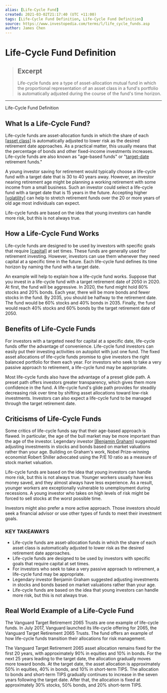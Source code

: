 ```yaml
---
alias: [Life-Cycle Fund]
created: 2021-03-02T21:17:40 (UTC +11:00)
tags: [Life-Cycle Fund Definition, Life-Cycle Fund Definition]
source: https://www.investopedia.com/terms/l/life_cycle_funds.asp
author: James Chen
---
```


# Life-Cycle Fund Definition

> ## Excerpt
> Life-cycle funds are a type of asset-allocation mutual fund in which the proportional representation of an asset class in a fund's portfolio is automatically adjusted during the course of the fund's time horizon.

---

Life-Cycle Fund Definition
## What Is a Life-Cycle Fund?

Life-cycle funds are asset-allocation funds in which the share of each [[asset class]](https://www.investopedia.com/terms/a/assetclasses.asp) is automatically adjusted to lower risk as the desired retirement date approaches. As a practical matter, this usually means that the percentage of bonds and other fixed-income investments increases. Life-cycle funds are also known as "age-based funds" or "[target-date](https://www.investopedia.com/terms/t/target-date_fund.asp) retirement funds."

A young investor saving for retirement would typically choose a life-cycle fund with a target date that is 30 to 40 years away. However, an investor nearing retirement age might be planning a working retirement with some income from a small business. Such an investor could select a life-cycle fund with a target date that is 15 years in the future. Accepting higher [[volatility]](https://www.investopedia.com/terms/v/volatility.asp) can help to stretch retirement funds over the 20 or more years of old age most individuals can expect.

Life-cycle funds are based on the idea that young investors can handle more risk, but this is not always true.

## How a Life-Cycle Fund Works

Life-cycle funds are designed to be used by investors with specific goals that require [[capital]](https://www.investopedia.com/terms/c/capital.asp) at set times. These funds are generally used for retirement investing. However, investors can use them whenever they need capital at a specific time in the future. Each life-cycle fund defines its time horizon by naming the fund with a target date.

An example will help to explain how a life-cycle fund works. Suppose that you invest in a life-cycle fund with a target retirement date of 2050 in 2020. At first, the fund will be aggressive. In 2020, the fund might hold 80% stocks and 20% bonds. Each year, there will be more bonds and fewer stocks in the fund. By 2035, you should be halfway to the retirement date. The fund would be 60% stocks and 40% bonds in 2035. Finally, the fund would reach 40% stocks and 60% bonds by the target retirement date of 2050.

## Benefits of Life-Cycle Funds

For investors with a targeted need for capital at a specific date, life-cycle funds offer the advantage of convenience. Life-cycle fund investors can easily put their investing activities on autopilot with just one fund. The fixed asset allocations of life-cycle funds promise to give investors the right balanced portfolio for them each year. For investors who seek to take a very passive approach to retirement, a life-cycle fund may be appropriate.

Most life-cycle funds also have the advantage of a preset glide path. A preset path offers investors greater transparency, which gives them more confidence in the fund. A life-cycle fund's glide path provides for steadily decreasing risk over time by shifting asset allocations toward low-risk investments. Investors can also expect a life-cycle fund to be managed through the target retirement date.

## Criticisms of Life-Cycle Funds

Some critics of life-cycle funds say that their age-based approach is flawed. In particular, the age of the bull market may be more important than the age of the investor. Legendary investor [[Benjamin Graham]](https://www.investopedia.com/terms/b/bengraham.asp) suggested adjusting investments in stocks and bonds based on market valuations rather than your age. Building on Graham's work, Nobel Prize-winning economist Robert Shiller advocated using the P/E 10 ratio as a measure of stock market valuation.

Life-cycle funds are based on the idea that young investors can handle more risk, but this is not always true. Younger workers usually have less money saved, and they almost always have less experience. As a result, younger workers are exceptionally vulnerable to unemployment during recessions. A young investor who takes on high levels of risk might be forced to sell stocks at the worst possible time.

Investors might also prefer a more active approach. Those investors should seek a financial advisor or use other types of funds to meet their investment goals.

### KEY TAKEAWAYS

-   Life-cycle funds are asset-allocation funds in which the share of each asset class is automatically adjusted to lower risk as the desired retirement date approaches.
-   Life-cycle funds are designed to be used by investors with specific goals that require capital at set times.
-   For investors who seek to take a very passive approach to retirement, a life-cycle fund may be appropriate.
-   Legendary investor Benjamin Graham suggested adjusting investments in stocks and bonds based on market valuations rather than your age.
-   Life-cycle funds are based on the idea that young investors can handle more risk, but this is not always true.

## Real World Example of a Life-Cycle Fund

The Vanguard Target Retirement 2065 Trusts are one example of life-cycle funds. In July 2017, Vanguard launched its life-cycle offering for 2065, the Vanguard Target Retirement 2065 Trusts. The fund offers an example of how life-cycle funds transition their allocations for risk management.

The Vanguard Target Retirement 2065 asset allocation remains fixed for the first 20 years, with approximately 90% in equities and 10% in bonds. For the next 25 years leading to the target date, the allocation gradually moves more toward bonds. At the target date, the asset allocation is approximately 50% in equities, 40% in bonds, and 10% in short-term TIPS. The allocation to bonds and short-term TIPS gradually continues to increase in the seven years following the target date. After that, the allocation is fixed at approximately 30% stocks, 50% bonds, and 20% short-term TIPS.
